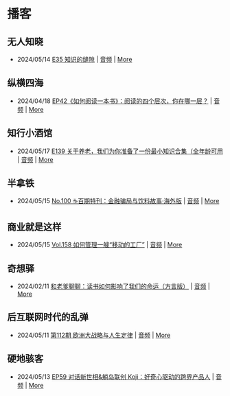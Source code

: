 # 播客

## 无人知晓
- 2024/05/14 [E35 知识的缝隙](https://www.xiaoyuzhoufm.com/episode/664300e4251bd96e6c2e57a6) | [音频](https://dts-api.xiaoyuzhoufm.com/track/611719d3cb0b82e1df0ad29e/664300e4251bd96e6c2e57a6/media.xyzcdn.net/lh9O4fFXBeTFewumXHcn1_3gvaWG.m4a) | [More](channels/%E6%97%A0%E4%BA%BA%E7%9F%A5%E6%99%93.md)

## 纵横四海
- 2024/04/18 [EP42《如何阅读一本书》：阅读的四个层次，你在哪一层？](https://www.ximalaya.com/sound/723479352) | [音频](https://audio.xmcdn.com/storages/3b69-audiofreehighqps/3C/65/GKwRINsJ9uUNByqsIQLH8Evf.m4a) | [More](channels/%E7%BA%B5%E6%A8%AA%E5%9B%9B%E6%B5%B7.md)

## 知行小酒馆
- 2024/05/17 [E139 关于养老，我们为你准备了一份最小知识合集（全年龄可用](https://www.xiaoyuzhoufm.com/episode/664709a982b428eafd3d2982) | [音频](https://dts-api.xiaoyuzhoufm.com/track/6013f9f58e2f7ee375cf4216/664709a982b428eafd3d2982/media.xyzcdn.net/lgyH7EAUUFx-M2aMQn_FSKcONVuw.m4a) | [More](channels/%E7%9F%A5%E8%A1%8C%E5%B0%8F%E9%85%92%E9%A6%86.md)

## 半拿铁
- 2024/05/15 [No.100 ☕️百期特刊：金融骗局与饮料故事·海外版](https://www.ximalaya.com/sound/728695958) | [音频](https://dl.wavpub.com/item/227_31599089_3721.m4a) | [More](channels/%E5%8D%8A%E6%8B%BF%E9%93%81.md)

## 商业就是这样
- 2024/05/15 [Vol.158 如何管理一艘“移动的工厂”](https://www.ximalaya.com/sound/729019661) | [音频](https://audio.xmcdn.com/storages/cb92-audiofreehighqps/02/BB/GKwRIJEKGpk7ANB3jQLT0eN_.m4a) | [More](channels/%E5%95%86%E4%B8%9A%E5%B0%B1%E6%98%AF%E8%BF%99%E6%A0%B7.md)

## 奇想驿
- 2024/02/11 [和老爹聊聊：读书如何影响了我们的命运（方言版）](https://www.xiaoyuzhoufm.com/episode/65c839a90bef6c2074d27174) | [音频](https://dts-api.xiaoyuzhoufm.com/track/6034daea97755b8fc9c66480/65c839a90bef6c2074d27174/media.xyzcdn.net/ljFv7ZFgmiyNZuNiYLWTh8I-KQ6F.m4a) | [More](channels/%E5%A5%87%E6%83%B3%E9%A9%BF.md)

## 后互联网时代的乱弹
- 2024/05/11 [第112期 欧洲大战略与人生定律](https://hosting.wavpub.cn/pie/ep112/) | [音频](https://tk.wavpub.com/WPDL_HEXhZQsjuRewuRVyvGaMhRmvtssqKVxpSeEXNnzecaeUuHhrrvTdtGuSqb-ec.mp3) | [More](channels/%E5%90%8E%E4%BA%92%E8%81%94%E7%BD%91%E6%97%B6%E4%BB%A3%E7%9A%84%E4%B9%B1%E5%BC%B9.md)

## 硬地骇客
- 2024/05/13 [EP59 对话新世相&躺岛联创 Koji：好奇心驱动的跨界产品人](https://www.xiaoyuzhoufm.com/episode/66421687f968fce2cbce98b1) | [音频](https://dts-api.xiaoyuzhoufm.com/track/640ee2438be5d40013fe4a87/66421687f968fce2cbce98b1/media.xyzcdn.net/ltHwZufqyNxZxKDywN1JTEn7sXaU.m4a) | [More](channels/%E7%A1%AC%E5%9C%B0%E9%AA%87%E5%AE%A2.md)

